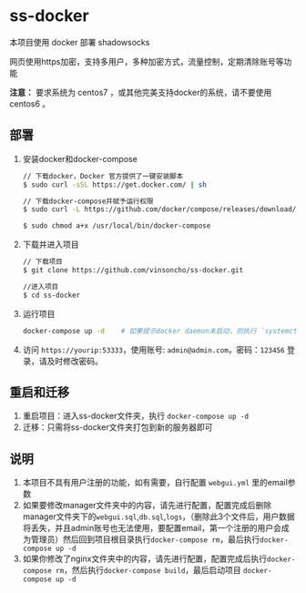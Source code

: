 # ss-docker

本项目使用 docker 部署 shadowsocks

网页使用https加密，支持多用户，多种加密方式，流量控制，定期清除账号等功能

**注意：** 要求系统为 centos7 ，或其他完美支持docker的系统，请不要使用 centos6 。

## 部署

1. 安装docker和docker-compose

    ```bash
    // 下载docker，Docker 官方提供了一键安装脚本
    $ sudo curl -sSL https://get.docker.com/ | sh

    // 下载docker-compose并赋予运行权限
    $ sudo curl -L https://github.com/docker/compose/releases/download/1.8.0/docker-compose-`uname -s`-`uname -m` > /usr/local/bin/docker-compose

    $ sudo chmod a+x /usr/local/bin/docker-compose
    ```

2. 下载并进入项目

    ```bash
    // 下载项目
    $ git clone https://github.com/vinsoncho/ss-docker.git

    //进入项目
    $ cd ss-docker
    ```

3. 运行项目

    ```bash
    docker-compose up -d    # 如果提示docker daemon未启动，则执行 `systemctl start docker` 后再试
    ```

4. 访问 `https://yourip:53333`，使用账号: `admin@admin.com`，密码：`123456` 登录，请及时修改密码。

## 重启和迁移

1. 重启项目：进入ss-docker文件夹，执行 `docker-compose up -d`
2. 迁移：只需将ss-docker文件夹打包到新的服务器即可

## 说明

1. 本项目不具有用户注册的功能，如有需要，自行配置 `webgui.yml` 里的email参数
2. 如果要修改manager文件夹中的内容，请先进行配置，配置完成后删除manager文件夹下的`webgui.sql`,`db.sql`,`logs`，（删除此3个文件后，用户数据将丢失，并且admin账号也无法使用，要配置email，第一个注册的用户会成为管理员）然后回到项目根目录执行`docker-compose rm`，最后执行`docker-compose up -d`
3. 如果你修改了nginx文件夹中的内容，请先进行配置，配置完成后执行`docker-compose rm`，然后执行`docker-compose build`，最后启动项目 `docker-compose up -d`